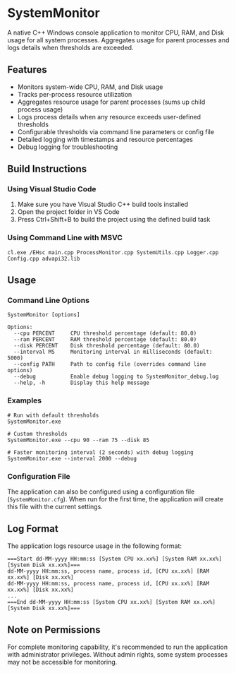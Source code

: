 # SystemMonitor

A native C++ Windows console application to monitor CPU, RAM, and Disk usage for all system processes. Aggregates usage for parent processes and logs details when thresholds are exceeded.

## Features
- Monitors system-wide CPU, RAM, and Disk usage
- Tracks per-process resource utilization
- Aggregates resource usage for parent processes (sums up child process usage)
- Logs process details when any resource exceeds user-defined thresholds
- Configurable thresholds via command line parameters or config file
- Detailed logging with timestamps and resource percentages
- Debug logging for troubleshooting

## Build Instructions

### Using Visual Studio Code
1. Make sure you have Visual Studio C++ build tools installed
2. Open the project folder in VS Code
3. Press Ctrl+Shift+B to build the project using the defined build task

### Using Command Line with MSVC
```
cl.exe /EHsc main.cpp ProcessMonitor.cpp SystemUtils.cpp Logger.cpp Config.cpp advapi32.lib
```

## Usage

### Command Line Options
```
SystemMonitor [options]

Options:
  --cpu PERCENT     CPU threshold percentage (default: 80.0)
  --ram PERCENT     RAM threshold percentage (default: 80.0)
  --disk PERCENT    Disk threshold percentage (default: 80.0)
  --interval MS     Monitoring interval in milliseconds (default: 5000)
  --config PATH     Path to config file (overrides command line options)
  --debug           Enable debug logging to SystemMonitor_debug.log
  --help, -h        Display this help message
```

### Examples
```
# Run with default thresholds
SystemMonitor.exe

# Custom thresholds
SystemMonitor.exe --cpu 90 --ram 75 --disk 85

# Faster monitoring interval (2 seconds) with debug logging
SystemMonitor.exe --interval 2000 --debug
```

### Configuration File
The application can also be configured using a configuration file (`SystemMonitor.cfg`). 
When run for the first time, the application will create this file with the current settings.

## Log Format

The application logs resource usage in the following format:

```
===Start dd-MM-yyyy HH:mm:ss [System CPU xx.xx%] [System RAM xx.xx%] [System Disk xx.xx%]===
dd-MM-yyyy HH:mm:ss, process name, process id, [CPU xx.xx%] [RAM xx.xx%] [Disk xx.xx%]
dd-MM-yyyy HH:mm:ss, process name, process id, [CPU xx.xx%] [RAM xx.xx%] [Disk xx.xx%]
...
===End dd-MM-yyyy HH:mm:ss [System CPU xx.xx%] [System RAM xx.xx%] [System Disk xx.xx%]===
```

## Note on Permissions

For complete monitoring capability, it's recommended to run the application with administrator privileges.
Without admin rights, some system processes may not be accessible for monitoring.
